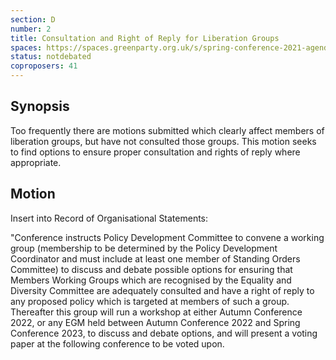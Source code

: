 ```yaml
---
section: D
number: 2
title: Consultation and Right of Reply for Liberation Groups
spaces: https://spaces.greenparty.org.uk/s/spring-conference-2021-agenda-forum2/?contentId=78457
status: notdebated
coproposers: 41
---
```

## Synopsis

Too frequently there are motions submitted which clearly affect members of liberation groups, but have not consulted those groups. This motion seeks to find options to ensure proper consultation and rights of reply where appropriate.

## Motion

Insert into Record of Organisational Statements:

"Conference instructs Policy Development Committee to convene a working group (membership to be determined by the Policy Development Coordinator and must include at least one member of Standing Orders Committee) to discuss and debate possible options for ensuring that Members Working Groups which are recognised by the Equality and Diversity Committee are adequately consulted and have a right of reply to any proposed policy which is targeted at members of such a group. Thereafter this group will run a workshop at either Autumn Conference 2022, or any EGM held between Autumn Conference 2022 and Spring Conference 2023, to discuss and debate options, and will present a voting paper at the following conference to be voted upon.
